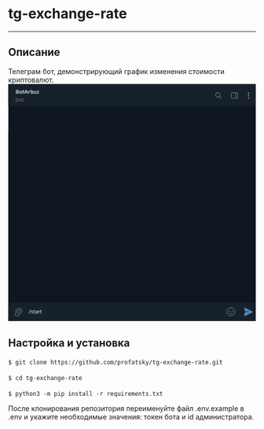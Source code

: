<h1>tg-exchange-rate</h1>
<hr>
<h2>Описание</h2>
Телеграм бот, демонстрирующий график изменения стоимости криптовалют.
<img src="assets/gifs/rate.gif">

<h2>Настройка и установка</h2>

```
$ git clone https://github.com/profatsky/tg-exchange-rate.git

$ cd tg-exchange-rate

$ python3 -m pip install -r requirements.txt
```
После клонирования репозитория переименуйте файл .env.example в .env и укажите необходимые
значения: токен бота и id администратора.
